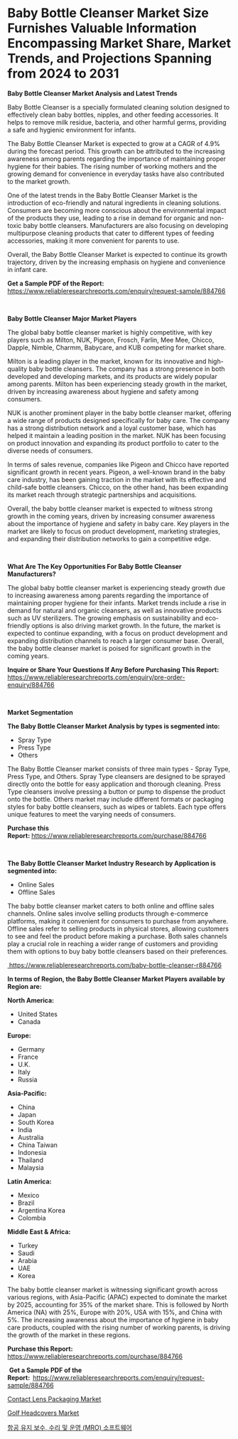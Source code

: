 <p><h1>Baby Bottle Cleanser Market Size Furnishes Valuable Information Encompassing Market Share, Market Trends, and Projections Spanning from 2024 to 2031</h1></p><p><strong>Baby Bottle Cleanser Market Analysis and Latest Trends</strong></p>
<p><p>Baby Bottle Cleanser is a specially formulated cleaning solution designed to effectively clean baby bottles, nipples, and other feeding accessories. It helps to remove milk residue, bacteria, and other harmful germs, providing a safe and hygienic environment for infants.</p><p>The Baby Bottle Cleanser Market is expected to grow at a CAGR of 4.9% during the forecast period. This growth can be attributed to the increasing awareness among parents regarding the importance of maintaining proper hygiene for their babies. The rising number of working mothers and the growing demand for convenience in everyday tasks have also contributed to the market growth.</p><p>One of the latest trends in the Baby Bottle Cleanser Market is the introduction of eco-friendly and natural ingredients in cleaning solutions. Consumers are becoming more conscious about the environmental impact of the products they use, leading to a rise in demand for organic and non-toxic baby bottle cleansers. Manufacturers are also focusing on developing multipurpose cleaning products that cater to different types of feeding accessories, making it more convenient for parents to use.</p><p>Overall, the Baby Bottle Cleanser Market is expected to continue its growth trajectory, driven by the increasing emphasis on hygiene and convenience in infant care.</p></p>
<p><strong>Get a Sample PDF of the Report:&nbsp;</strong> <a href="https://www.reliableresearchreports.com/enquiry/request-sample/884766">https://www.reliableresearchreports.com/enquiry/request-sample/884766</a></p>
<p>&nbsp;</p>
<p><strong>Baby Bottle Cleanser Major Market Players</strong></p>
<p><p>The global baby bottle cleanser market is highly competitive, with key players such as Milton, NUK, Pigeon, Frosch, Farlin, Mee Mee, Chicco, Dapple, Nimble, Charmm, Babycare, and KUB competing for market share. </p><p>Milton is a leading player in the market, known for its innovative and high-quality baby bottle cleansers. The company has a strong presence in both developed and developing markets, and its products are widely popular among parents. Milton has been experiencing steady growth in the market, driven by increasing awareness about hygiene and safety among consumers.</p><p>NUK is another prominent player in the baby bottle cleanser market, offering a wide range of products designed specifically for baby care. The company has a strong distribution network and a loyal customer base, which has helped it maintain a leading position in the market. NUK has been focusing on product innovation and expanding its product portfolio to cater to the diverse needs of consumers.</p><p>In terms of sales revenue, companies like Pigeon and Chicco have reported significant growth in recent years. Pigeon, a well-known brand in the baby care industry, has been gaining traction in the market with its effective and child-safe bottle cleansers. Chicco, on the other hand, has been expanding its market reach through strategic partnerships and acquisitions.</p><p>Overall, the baby bottle cleanser market is expected to witness strong growth in the coming years, driven by increasing consumer awareness about the importance of hygiene and safety in baby care. Key players in the market are likely to focus on product development, marketing strategies, and expanding their distribution networks to gain a competitive edge.</p></p>
<p>&nbsp;</p>
<p><strong>What Are The Key Opportunities For Baby Bottle Cleanser Manufacturers?</strong></p>
<p><p>The global baby bottle cleanser market is experiencing steady growth due to increasing awareness among parents regarding the importance of maintaining proper hygiene for their infants. Market trends include a rise in demand for natural and organic cleansers, as well as innovative products such as UV sterilizers. The growing emphasis on sustainability and eco-friendly options is also driving market growth. In the future, the market is expected to continue expanding, with a focus on product development and expanding distribution channels to reach a larger consumer base. Overall, the baby bottle cleanser market is poised for significant growth in the coming years.</p></p>
<p><strong>Inquire or Share Your Questions If Any Before Purchasing This Report:</strong> <a href="https://www.reliableresearchreports.com/enquiry/pre-order-enquiry/884766">https://www.reliableresearchreports.com/enquiry/pre-order-enquiry/884766</a></p>
<p>&nbsp;</p>
<p><strong>Market Segmentation</strong></p>
<p><strong>The Baby Bottle Cleanser Market Analysis by types is segmented into:</strong></p>
<p><ul><li>Spray Type</li><li>Press Type</li><li>Others</li></ul></p>
<p><p>The Baby Bottle Cleanser market consists of three main types - Spray Type, Press Type, and Others. Spray Type cleansers are designed to be sprayed directly onto the bottle for easy application and thorough cleaning. Press Type cleansers involve pressing a button or pump to dispense the product onto the bottle. Others market may include different formats or packaging styles for baby bottle cleansers, such as wipes or tablets. Each type offers unique features to meet the varying needs of consumers.</p></p>
<p><strong>Purchase this Report:&nbsp;</strong><a href="https://www.reliableresearchreports.com/purchase/884766">https://www.reliableresearchreports.com/purchase/884766</a></p>
<p>&nbsp;</p>
<p><strong>The Baby Bottle Cleanser Market Industry Research by Application is segmented into:</strong></p>
<p><ul><li>Online Sales</li><li>Offline Sales</li></ul></p>
<p><p>The baby bottle cleanser market caters to both online and offline sales channels. Online sales involve selling products through e-commerce platforms, making it convenient for consumers to purchase from anywhere. Offline sales refer to selling products in physical stores, allowing customers to see and feel the product before making a purchase. Both sales channels play a crucial role in reaching a wider range of customers and providing them with options to buy baby bottle cleansers based on their preferences.</p></p>
<p><a href="https://www.reliableresearchreports.com/baby-bottle-cleanser-r884766">&nbsp;https://www.reliableresearchreports.com/baby-bottle-cleanser-r884766</a></p>
<p><strong>In terms of Region, the Baby Bottle Cleanser Market Players available by Region are:</strong></p>
<p>
    <p> <strong> North America: </strong>
        <ul>
            <li>United States</li>
            <li>Canada</li>
        </ul>
        </p> 
    <p> <strong> Europe: </strong>
        <ul>
            <li>Germany</li>
            <li>France</li>
            <li>U.K.</li>
            <li>Italy</li>
            <li>Russia</li>
        </ul>
        </p> 
    <p> <strong> Asia-Pacific: </strong>
        <ul>
            <li>China</li>
            <li>Japan</li>
            <li>South Korea</li>
            <li>India</li>
            <li>Australia</li>
            <li>China Taiwan</li>
            <li>Indonesia</li>
            <li>Thailand</li>
            <li>Malaysia</li>
        </ul>
        </p> 
    <p> <strong> Latin America: </strong>
        <ul>
            <li>Mexico</li>
            <li>Brazil</li>
            <li>Argentina Korea</li>
            <li>Colombia</li>
        </ul>
        </p> 
    <p> <strong> Middle East & Africa: </strong>
        <ul>
            <li>Turkey</li>
            <li>Saudi</li>
            <li>Arabia</li>
            <li>UAE</li>
            <li>Korea</li>
        </ul>
    </p>
    </p>
<p><p>The baby bottle cleanser market is witnessing significant growth across various regions, with Asia-Pacific (APAC) expected to dominate the market by 2025, accounting for 35% of the market share. This is followed by North America (NA) with 25%, Europe with 20%, USA with 15%, and China with 5%. The increasing awareness about the importance of hygiene in baby care products, coupled with the rising number of working parents, is driving the growth of the market in these regions.</p></p>
<p><strong>Purchase this Report: </strong><a href="https://www.reliableresearchreports.com/purchase/884766">https://www.reliableresearchreports.com/purchase/884766</a></p>
<p>&nbsp;<strong>Get a Sample PDF of the Report:&nbsp;&nbsp;</strong><a href="https://www.reliableresearchreports.com/enquiry/request-sample/884766">https://www.reliableresearchreports.com/enquiry/request-sample/884766</a></p>
<p><strong></strong></p>
<p><p><a href="https://github.com/irjbaube82/Market-Research-Report-List-1/blob/main/contact-lens-packaging-market.md">Contact Lens Packaging Market</a></p><p><a href="https://github.com/wybrqqeb6/Market-Research-Report-List-1/blob/main/golf-headcovers-market.md">Golf Headcovers Market</a></p><p><a href="https://medium.com/@marcpascual04/%EB%B9%84%ED%96%89%EC%9E%A5-%EB%B9%84%ED%96%89%EA%B8%B0-%EC%A0%95%EB%B9%84-%EB%B0%8F-%EC%9A%B4%EC%98%81-mro-%EC%86%8C%ED%94%84%ED%8A%B8%EC%9B%A8%EC%96%B4-%EC%8B%9C%EC%9E%A5-%EB%8F%99%ED%96%A5-%EB%B0%8F-%EB%B6%84%EC%84%9D-%EB%AF%B8%EB%9E%98-%EC%84%B1%EC%9E%A5%EC%9D%84-%EC%9C%84%ED%95%9C-%EA%B8%B0%ED%9A%8C-%EB%B0%8F-%EB%8F%84%EC%A0%84-2024-2031-d63bae8d5761">항공 유지 보수, 수리 및 운영 (MRO) 소프트웨어</a></p></p>